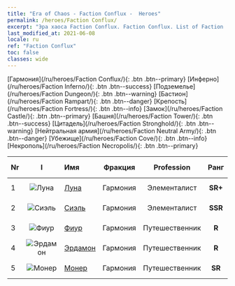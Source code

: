 ```yaml
---
title: "Era of Chaos - Faction Conflux -  Heroes"
permalink: /heroes/Faction Conflux/
excerpt: "Эра хаоса Faction Conflux. Faction Conflux. List of Faction  in Era of Chaos"
last_modified_at: 2021-06-08
locale: ru
ref: "Faction Conflux"
toc: false
classes: wide
---
```

 [Гармония](/ru/heroes/Faction Conflux/){: .btn .btn--primary} [Инферно](/ru/heroes/Faction Inferno/){: .btn .btn--success} [Подземелье](/ru/heroes/Faction Dungeon/){: .btn .btn--warning} [Бастион](/ru/heroes/Faction Rampart/){: .btn .btn--danger} [Крепость](/ru/heroes/Faction Fortress/){: .btn .btn--info} [Замок](/ru/heroes/Faction Castle/){: .btn .btn--primary} [Башня](/ru/heroes/Faction Tower/){: .btn .btn--success} [Цитадель](/ru/heroes/Faction Stronghold/){: .btn .btn--warning} [Нейтральная армия](/ru/heroes/Faction Neutral Army/){: .btn .btn--danger} [Убежище](/ru/heroes/Faction Cove/){: .btn .btn--info} [Некрополь](/ru/heroes/Faction Necropolis/){: .btn .btn--primary} 

  | Nr |  I |    Имя    |  Фракция  |  Profession   |  Ранг  |    Specialty     | User Rate  | 
  |:---|:--:|:-----------|:-------:|:-------------:|:------:|:-----------------|:----:|
  | 1 | ![Луна](/images/h/h_Luna.jpg) | [Луна](/ru/heroes/Luna/) | Гармония | Элементалист | **SR+** |  Стена Инферно | R |
  | 2 | ![Сиэль](/images/h/h_Ciele.jpg) | [Сиэль](/ru/heroes/Ciele/) | Гармония | Элементалист | **SSR** |  Резонанс стихий | SSR |
  | 3 | ![Фиур](/images/h/h_Fiur.jpg) | [Фиур](/ru/heroes/Fiur/) | Гармония | Путешественник | **R** |  Элементаль Огня | R |
  | 4 | ![Эрдамон](/images/h/h_Erdamon.jpg) | [Эрдамон](/ru/heroes/Erdamon/) | Гармония | Путешественник | **R** |  Король камней | R |
  | 5 | ![Монер](/images/h/h_Monere.jpg) | [Монер](/ru/heroes/Monere/) | Гармония | Путешественник | **SR** |  Элементаль Мысли | R |
